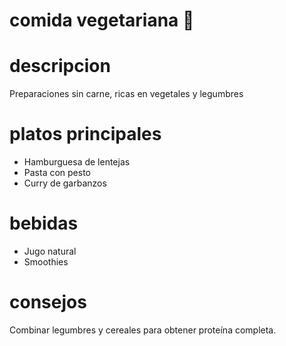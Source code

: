 # comida vegetariana 🥗

# descripcion 
Preparaciones sin carne, ricas en vegetales y legumbres

# platos principales 
- Hamburguesa de lentejas 
- Pasta con pesto 
- Curry de garbanzos

# bebidas 
- Jugo natural 
- Smoothies
 
# consejos 
Combinar legumbres y cereales para obtener proteína completa. 